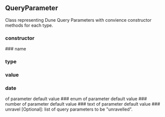 ## QueryParameter 
Class representing Dune Query Parameters with convience constructor methods for each type.

### constructor


<ParamField path="type" type="">

</ParamField>
<ParamField path="name" type="">

</ParamField>
<ParamField path="value" type="">

</ParamField>
### name


### type


### value


### date


<ParamField path="name" type="text">
of parameter
</ParamField>
<ParamField path="value" type="text">
default value
</ParamField>
### enum


<ParamField path="name" type="text">
of parameter
</ParamField>
<ParamField path="value" type="text">
default value
</ParamField>
### number


<ParamField path="name" type="text">
of parameter
</ParamField>
<ParamField path="value" type="text">
default value
</ParamField>
### text


<ParamField path="name" type="text">
of parameter
</ParamField>
<ParamField path="value" type="text">
default value
</ParamField>
### unravel


<ParamField path="params" type="text">
[Optional]: list of query parameters to be &quot;unravelled&quot;.
</ParamField>
